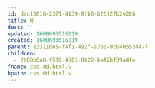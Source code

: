 ```yaml
---
id: dac15616-2371-4139-8fb6-b26f27b2e288
title: W
desc: ''
updated: 1608693516019
created: 1608693516019
parent: e3311de5-f4f1-492f-a3b0-9c0405534477
children:
  - 2b88b0a8-f539-4501-8622-baf2bf39a4fe
fname: css.dd.html.w
hpath: css.dd.html.w
---
```



